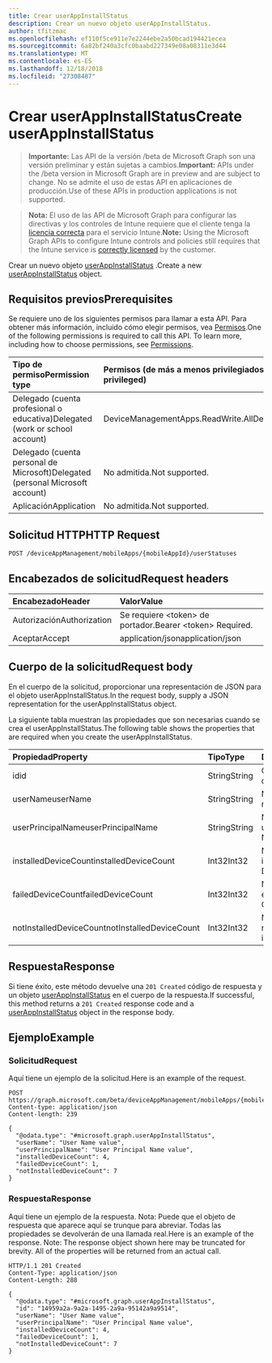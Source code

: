 ```yaml
---
title: Crear userAppInstallStatus
description: Crear un nuevo objeto userAppInstallStatus.
author: tfitzmac
ms.openlocfilehash: ef110f5ce911e7e2244ebe2a50bcad194421ecea
ms.sourcegitcommit: 6a82bf240a3cfc0baabd227349e08a08311e3d44
ms.translationtype: MT
ms.contentlocale: es-ES
ms.lasthandoff: 12/18/2018
ms.locfileid: "27308487"
---
```

# <a name="create-userappinstallstatus"></a><span data-ttu-id="cca34-103">Crear userAppInstallStatus</span><span class="sxs-lookup"><span data-stu-id="cca34-103">Create userAppInstallStatus</span></span>

> <span data-ttu-id="cca34-104">**Importante:** Las API de la versión /beta de Microsoft Graph son una versión preliminar y están sujetas a cambios.</span><span class="sxs-lookup"><span data-stu-id="cca34-104">**Important:** APIs under the /beta version in Microsoft Graph are in preview and are subject to change.</span></span> <span data-ttu-id="cca34-105">No se admite el uso de estas API en aplicaciones de producción.</span><span class="sxs-lookup"><span data-stu-id="cca34-105">Use of these APIs in production applications is not supported.</span></span>

> <span data-ttu-id="cca34-106">**Nota:** El uso de las API de Microsoft Graph para configurar las directivas y los controles de Intune requiere que el cliente tenga la [licencia correcta](https://go.microsoft.com/fwlink/?linkid=839381) para el servicio Intune.</span><span class="sxs-lookup"><span data-stu-id="cca34-106">**Note:** Using the Microsoft Graph APIs to configure Intune controls and policies still requires that the Intune service is [correctly licensed](https://go.microsoft.com/fwlink/?linkid=839381) by the customer.</span></span>

<span data-ttu-id="cca34-107">Crear un nuevo objeto [userAppInstallStatus](../resources/intune-apps-userappinstallstatus.md) .</span><span class="sxs-lookup"><span data-stu-id="cca34-107">Create a new [userAppInstallStatus](../resources/intune-apps-userappinstallstatus.md) object.</span></span>
## <a name="prerequisites"></a><span data-ttu-id="cca34-108">Requisitos previos</span><span class="sxs-lookup"><span data-stu-id="cca34-108">Prerequisites</span></span>
<span data-ttu-id="cca34-p102">Se requiere uno de los siguientes permisos para llamar a esta API. Para obtener más información, incluido cómo elegir permisos, vea [Permisos](/graph/permissions-reference).</span><span class="sxs-lookup"><span data-stu-id="cca34-p102">One of the following permissions is required to call this API. To learn more, including how to choose permissions, see [Permissions](/graph/permissions-reference).</span></span>

|<span data-ttu-id="cca34-111">Tipo de permiso</span><span class="sxs-lookup"><span data-stu-id="cca34-111">Permission type</span></span>|<span data-ttu-id="cca34-112">Permisos (de más a menos privilegiados)</span><span class="sxs-lookup"><span data-stu-id="cca34-112">Permissions (from most to least privileged)</span></span>|
|:---|:---|
|<span data-ttu-id="cca34-113">Delegado (cuenta profesional o educativa)</span><span class="sxs-lookup"><span data-stu-id="cca34-113">Delegated (work or school account)</span></span>|<span data-ttu-id="cca34-114">DeviceManagementApps.ReadWrite.All</span><span class="sxs-lookup"><span data-stu-id="cca34-114">DeviceManagementApps.ReadWrite.All</span></span>|
|<span data-ttu-id="cca34-115">Delegado (cuenta personal de Microsoft)</span><span class="sxs-lookup"><span data-stu-id="cca34-115">Delegated (personal Microsoft account)</span></span>|<span data-ttu-id="cca34-116">No admitida.</span><span class="sxs-lookup"><span data-stu-id="cca34-116">Not supported.</span></span>|
|<span data-ttu-id="cca34-117">Aplicación</span><span class="sxs-lookup"><span data-stu-id="cca34-117">Application</span></span>|<span data-ttu-id="cca34-118">No admitida.</span><span class="sxs-lookup"><span data-stu-id="cca34-118">Not supported.</span></span>|

## <a name="http-request"></a><span data-ttu-id="cca34-119">Solicitud HTTP</span><span class="sxs-lookup"><span data-stu-id="cca34-119">HTTP Request</span></span>
<!-- {
  "blockType": "ignored"
}
-->
``` http
POST /deviceAppManagement/mobileApps/{mobileAppId}/userStatuses
```

## <a name="request-headers"></a><span data-ttu-id="cca34-120">Encabezados de solicitud</span><span class="sxs-lookup"><span data-stu-id="cca34-120">Request headers</span></span>
|<span data-ttu-id="cca34-121">Encabezado</span><span class="sxs-lookup"><span data-stu-id="cca34-121">Header</span></span>|<span data-ttu-id="cca34-122">Valor</span><span class="sxs-lookup"><span data-stu-id="cca34-122">Value</span></span>|
|:---|:---|
|<span data-ttu-id="cca34-123">Autorización</span><span class="sxs-lookup"><span data-stu-id="cca34-123">Authorization</span></span>|<span data-ttu-id="cca34-124">Se requiere &lt;token&gt; de portador.</span><span class="sxs-lookup"><span data-stu-id="cca34-124">Bearer &lt;token&gt; Required.</span></span>|
|<span data-ttu-id="cca34-125">Aceptar</span><span class="sxs-lookup"><span data-stu-id="cca34-125">Accept</span></span>|<span data-ttu-id="cca34-126">application/json</span><span class="sxs-lookup"><span data-stu-id="cca34-126">application/json</span></span>|

## <a name="request-body"></a><span data-ttu-id="cca34-127">Cuerpo de la solicitud</span><span class="sxs-lookup"><span data-stu-id="cca34-127">Request body</span></span>
<span data-ttu-id="cca34-128">En el cuerpo de la solicitud, proporcionar una representación de JSON para el objeto userAppInstallStatus.</span><span class="sxs-lookup"><span data-stu-id="cca34-128">In the request body, supply a JSON representation for the userAppInstallStatus object.</span></span>

<span data-ttu-id="cca34-129">La siguiente tabla muestran las propiedades que son necesarias cuando se crea el userAppInstallStatus.</span><span class="sxs-lookup"><span data-stu-id="cca34-129">The following table shows the properties that are required when you create the userAppInstallStatus.</span></span>

|<span data-ttu-id="cca34-130">Propiedad</span><span class="sxs-lookup"><span data-stu-id="cca34-130">Property</span></span>|<span data-ttu-id="cca34-131">Tipo</span><span class="sxs-lookup"><span data-stu-id="cca34-131">Type</span></span>|<span data-ttu-id="cca34-132">Descripción</span><span class="sxs-lookup"><span data-stu-id="cca34-132">Description</span></span>|
|:---|:---|:---|
|<span data-ttu-id="cca34-133">id</span><span class="sxs-lookup"><span data-stu-id="cca34-133">id</span></span>|<span data-ttu-id="cca34-134">String</span><span class="sxs-lookup"><span data-stu-id="cca34-134">String</span></span>|<span data-ttu-id="cca34-135">Clave de la entidad.</span><span class="sxs-lookup"><span data-stu-id="cca34-135">Key of the entity.</span></span>|
|<span data-ttu-id="cca34-136">userName</span><span class="sxs-lookup"><span data-stu-id="cca34-136">userName</span></span>|<span data-ttu-id="cca34-137">String</span><span class="sxs-lookup"><span data-stu-id="cca34-137">String</span></span>|<span data-ttu-id="cca34-138">Nombre de usuario.</span><span class="sxs-lookup"><span data-stu-id="cca34-138">User name.</span></span>|
|<span data-ttu-id="cca34-139">userPrincipalName</span><span class="sxs-lookup"><span data-stu-id="cca34-139">userPrincipalName</span></span>|<span data-ttu-id="cca34-140">String</span><span class="sxs-lookup"><span data-stu-id="cca34-140">String</span></span>|<span data-ttu-id="cca34-141">Nombre Principal de usuario.</span><span class="sxs-lookup"><span data-stu-id="cca34-141">User Principal Name.</span></span>|
|<span data-ttu-id="cca34-142">installedDeviceCount</span><span class="sxs-lookup"><span data-stu-id="cca34-142">installedDeviceCount</span></span>|<span data-ttu-id="cca34-143">Int32</span><span class="sxs-lookup"><span data-stu-id="cca34-143">Int32</span></span>|<span data-ttu-id="cca34-144">Número de dispositivos instalados.</span><span class="sxs-lookup"><span data-stu-id="cca34-144">Installed Device Count.</span></span>|
|<span data-ttu-id="cca34-145">failedDeviceCount</span><span class="sxs-lookup"><span data-stu-id="cca34-145">failedDeviceCount</span></span>|<span data-ttu-id="cca34-146">Int32</span><span class="sxs-lookup"><span data-stu-id="cca34-146">Int32</span></span>|<span data-ttu-id="cca34-147">Número de dispositivos erróneos.</span><span class="sxs-lookup"><span data-stu-id="cca34-147">Failed Device Count.</span></span>|
|<span data-ttu-id="cca34-148">notInstalledDeviceCount</span><span class="sxs-lookup"><span data-stu-id="cca34-148">notInstalledDeviceCount</span></span>|<span data-ttu-id="cca34-149">Int32</span><span class="sxs-lookup"><span data-stu-id="cca34-149">Int32</span></span>|<span data-ttu-id="cca34-150">Número de dispositivos no instalados.</span><span class="sxs-lookup"><span data-stu-id="cca34-150">Not installed device count.</span></span>|



## <a name="response"></a><span data-ttu-id="cca34-151">Respuesta</span><span class="sxs-lookup"><span data-stu-id="cca34-151">Response</span></span>
<span data-ttu-id="cca34-152">Si tiene éxito, este método devuelve una `201 Created` código de respuesta y un objeto [userAppInstallStatus](../resources/intune-apps-userappinstallstatus.md) en el cuerpo de la respuesta.</span><span class="sxs-lookup"><span data-stu-id="cca34-152">If successful, this method returns a `201 Created` response code and a [userAppInstallStatus](../resources/intune-apps-userappinstallstatus.md) object in the response body.</span></span>

## <a name="example"></a><span data-ttu-id="cca34-153">Ejemplo</span><span class="sxs-lookup"><span data-stu-id="cca34-153">Example</span></span>
### <a name="request"></a><span data-ttu-id="cca34-154">Solicitud</span><span class="sxs-lookup"><span data-stu-id="cca34-154">Request</span></span>
<span data-ttu-id="cca34-155">Aquí tiene un ejemplo de la solicitud.</span><span class="sxs-lookup"><span data-stu-id="cca34-155">Here is an example of the request.</span></span>
``` http
POST https://graph.microsoft.com/beta/deviceAppManagement/mobileApps/{mobileAppId}/userStatuses
Content-type: application/json
Content-length: 239

{
  "@odata.type": "#microsoft.graph.userAppInstallStatus",
  "userName": "User Name value",
  "userPrincipalName": "User Principal Name value",
  "installedDeviceCount": 4,
  "failedDeviceCount": 1,
  "notInstalledDeviceCount": 7
}
```

### <a name="response"></a><span data-ttu-id="cca34-156">Respuesta</span><span class="sxs-lookup"><span data-stu-id="cca34-156">Response</span></span>
<span data-ttu-id="cca34-p103">Aquí tiene un ejemplo de la respuesta. Nota: Puede que el objeto de respuesta que aparece aquí se trunque para abreviar. Todas las propiedades se devolverán de una llamada real.</span><span class="sxs-lookup"><span data-stu-id="cca34-p103">Here is an example of the response. Note: The response object shown here may be truncated for brevity. All of the properties will be returned from an actual call.</span></span>
``` http
HTTP/1.1 201 Created
Content-Type: application/json
Content-Length: 288

{
  "@odata.type": "#microsoft.graph.userAppInstallStatus",
  "id": "14959a2a-9a2a-1495-2a9a-95142a9a9514",
  "userName": "User Name value",
  "userPrincipalName": "User Principal Name value",
  "installedDeviceCount": 4,
  "failedDeviceCount": 1,
  "notInstalledDeviceCount": 7
}
```





